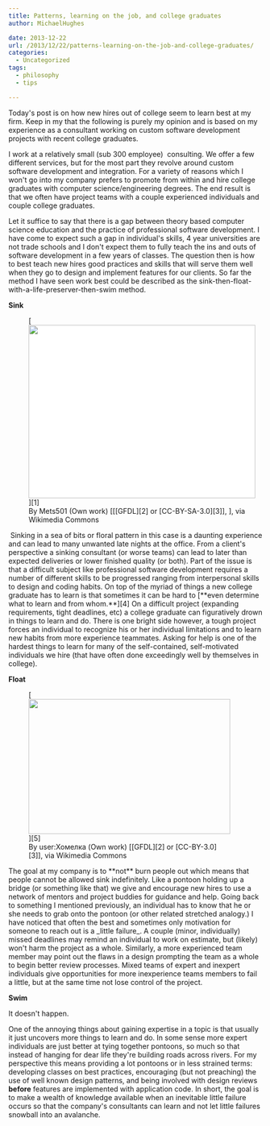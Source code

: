 ```yaml
---
title: Patterns, learning on the job, and college graduates
author: MichaelHughes

date: 2013-12-22
url: /2013/12/22/patterns-learning-on-the-job-and-college-graduates/
categories:
  - Uncategorized
tags:
  - philosophy
  - tips

---
```

Today's post is on how new hires out of college seem to learn best at my firm. Keep in my that the following is purely my opinion and is based on my experience as a consultant working on custom software development projects with recent college graduates.<!--more-->

I work at a relatively small (sub 300 employee)  consulting. We offer a few different services, but for the most part they revolve around custom software development and integration. For a variety of reasons which I won't go into my company prefers to promote from within and hire college graduates with computer science/engineering degrees. The end result is that we often have project teams with a couple experienced individuals and couple college graduates.

Let it suffice to say that there is a gap between theory based computer science education and the practice of professional software development. I have come to expect such a gap in individual's skills, 4 year universities are not trade schools and I don't expect them to fully teach the ins and outs of software development in a few years of classes. The question then is how to best teach new hires good practices and skills that will serve them well when they go to design and implement features for our clients. So far the method I have seen work best could be described as the sink-then-float-with-a-life-preserver-then-swim method.

**Sink**

<figure class="wp-caption aligncenter" id="attachment_17" style="width: 450px">[<img alt="" class="size-full wp-image-17" height="344" src="//codinginthetrenches.com/wp-content/uploads/2013/12/Sink.png" style="background-color: white;" title="No, the other kind of more dangerous sink." width="450"/>][1]<figcaption class="wp-caption-text">By Mets501 (Own work) [[[GFDL][2] or [CC-BY-SA-3.0][3]], ], via Wikimedia Commons</figcaption></figure> Sinking in a sea of bits or floral pattern in this case is a daunting experience and can lead to many unwanted late nights at the office. From a client's perspective a sinking consultant (or worse teams) can lead to later than expected deliveries or lower finished quality (or both). Part of the issue is that a difficult subject like professional software development requires a number of different skills to be progressed ranging from interpersonal skills to design and coding habits. On top of the myriad of things a new college graduate has to learn is that sometimes it can be hard to [**even determine what to learn and from whom.**][4] On a difficult project (expanding requirements, tight deadlines, etc) a college graduate can figuratively drown in things to learn and do. There is one bright side however, a tough project forces an individual to recognize his or her individual limitations and to learn new habits from more experience teammates. Asking for help is one of the hardest things to learn for many of the self-contained, self-motivated individuals we hire (that have often done exceedingly well by themselves in college).

**Float**

<figure class="wp-caption aligncenter" id="attachment_18" style="width: 400px">[<img alt="" class="wp-image-18 size-full" height="268" src="//codinginthetrenches.com/wp-content/uploads/2013/12/Pontoon_bridge_Sozh-e1417402620382.jpg" title="Like these, but smaller and virtual" width="400"/>][5]<figcaption class="wp-caption-text">By user:Хомелка (Own work) [[GFDL][2] or [CC-BY-3.0][3]], via Wikimedia Commons</figcaption></figure>The goal at my company is to **not** burn people out which means that people cannot be allowed sink indefinitely. Like a pontoon holding up a bridge (or something like that) we give and encourage new hires to use a network of mentors and project buddies for guidance and help. Going back to something I mentioned previously, an individual has to know that he or she needs to grab onto the pontoon (or other related stretched analogy.) I have noticed that often the best and sometimes only motivation for someone to reach out is a _little failure_. A couple (minor, individually) missed deadlines may remind an individual to work on estimate, but (likely) won't harm the project as a whole. Similarly, a more experienced team member may point out the flaws in a design prompting the team as a whole to begin better review processes. Mixed teams of expert and inexpert individuals give opportunities for more inexperience teams members to fail a little, but at the same time not lose control of the project.

**Swim**

It doesn't happen.

One of the annoying things about gaining expertise in a topic is that usually it just uncovers more things to learn and do. In some sense more expert individuals are just better at tying together pontoons, so much so that instead of hanging for dear life they're building roads across rivers. For my perspective this means providing a lot pontoons or in less strained terms: developing classes on best practices, encouraging (but not preaching) the use of well known design patterns, and being involved with design reviews **before** features are implemented with application code. In short, the goal is to make a wealth of knowledge available when an inevitable little failure occurs so that the company's consultants can learn and not let little failures snowball into an avalanche.

 [1]: //codinginthetrenches.com/wp-content/uploads/2013/12/Sink.png
 [2]: http://www.gnu.org/copyleft/fdl.html
 [3]: http://creativecommons.org/licenses/by/3.0
 [4]: http://arstechnica.com/science/2012/05/revisiting-why-incompetents-think-theyre-awesome/
 [5]: //codinginthetrenches.com/wp-content/uploads/2013/12/Pontoon_bridge_Sozh.jpg
